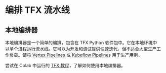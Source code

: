 # 编排 TFX 流水线

## 本地编排器

本地编排器是一个简单的编排，包含在 TFX Python 软件包中。它在本地环境中以单个进程运行流水线。它可以为开发和调试提供快速迭代，但不适合大型生产工作负载。请将 [Vertex Pipelines](/tfx/guide/vertex) 或 [Kubeflow Pipelines](/tfx/guide/kubeflow) 用于生产用例。

尝试在 Colab 中运行的 [TFX 教程](/tfx/tutorials/tfx/penguin_simple)，了解如何使用本地编排器。
